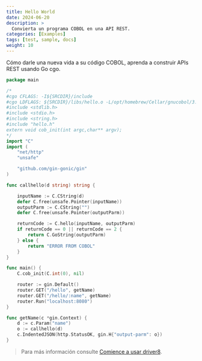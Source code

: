 ```yaml
---
title: Hello World
date: 2024-06-20
description: >
  Convierta un programa COBOL en una API REST.
categories: [Examples]
tags: [test, sample, docs]
weight: 10
---
```


Cómo darle una nueva vida a su código COBOL, aprenda a construir APIs REST usando Go cgo.

```go
package main

/*
#cgo CFLAGS: -I${SRCDIR}/include
#cgo LDFLAGS: ${SRCDIR}/libs/hello.o -L/opt/homebrew/Cellar/gnucobol/3.2/lib -lcob
#include <stdlib.h>
#include <stdio.h>
#include <string.h>
#include "hello.h"
extern void cob_init(int argc,char** argv);
*/
import "C"
import (
	"net/http"
	"unsafe"

	"github.com/gin-gonic/gin"
)

func callhello(d string) string {

	inputName := C.CString(d)
	defer C.free(unsafe.Pointer(inputName))
	outputParm := C.CString("")
	defer C.free(unsafe.Pointer(outputParm))

	returnCode := C.hello(inputName, outputParm)
	if returnCode == 0 || returnCode == 2 {
		return C.GoString(outputParm)
	} else {
		return "ERROR FROM COBOL"
	}
}

func main() {
	C.cob_init(C.int(0), nil)

	router := gin.Default()
	router.GET("/hello", getName)
	router.GET("/hello/:name", getName)
	router.Run("localhost:8080")
}

func getName(c *gin.Context) {
	d := c.Param("name")
	o := callhello(d)
	c.IndentedJSON(http.StatusOK, gin.H{"output-parm": o})
}

```

> Para más información consulte [Comience a usar driver8](/docs/2-getting-started/).


